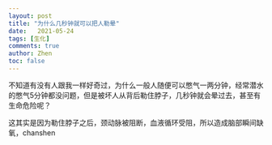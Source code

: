 ```yaml
---
layout: post
title: "为什么几秒钟就可以把人勒晕"
date:   2021-05-24
tags: [生化]
comments: true
author: Zhen
toc: false
---
```

不知道有没有人跟我一样好奇过，为什么一般人随便可以憋气一两分钟，经常潜水的憋气5分钟都没问题，但是被坏人从背后勒住脖子，几秒钟就会晕过去，甚至有生命危险呢？

这其实是因为勒住脖子之后，颈动脉被阻断，血液循环受阻，所以造成脑部瞬间缺氧，chanshen
<!--stackedit_data:
eyJoaXN0b3J5IjpbLTcyMjk3ODE1NiwtNjExNjMyNzY2XX0=
-->